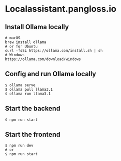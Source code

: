 # Localassistant.pangloss.io

## Install Ollama locally
```
# macOS
brew install ollama         
# or for Ubuntu
curl -fsSL https://ollama.com/install.sh | sh
# Windows
https://ollama.com/download/windows
```

## Config and run Ollama locally
```
$ ollama serve
$ ollama pull llama3.1
$ ollama run llama3.1
```

## Start the backend
```
$ npm run start
```

## Start the frontend
```
$ npm run dev
# or
$ npm run start
```
